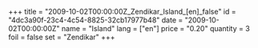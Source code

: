 +++
title = "2009-10-02T00:00:00Z_Zendikar_Island_[en]_false"
id = "4dc3a90f-23c4-4c54-8825-32cb17977b48"
date = "2009-10-02T00:00:00Z"
name = "Island"
lang = ["en"]
price = "0.20"
quantity = 3
foil = false
set = "Zendikar"
+++
